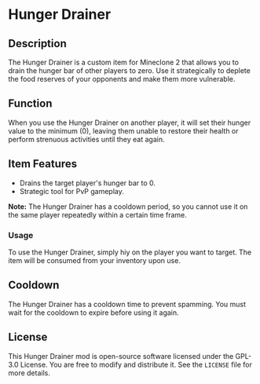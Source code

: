# Hunger Drainer

## Description
The Hunger Drainer is a custom item for Mineclone 2 that allows you to drain the hunger bar of other players to zero. Use it strategically to deplete the food reserves of your opponents and make them more vulnerable.

## Function
When you use the Hunger Drainer on another player, it will set their hunger value to the minimum (0), leaving them unable to restore their health or perform strenuous activities until they eat again.

## Item Features
- Drains the target player's hunger bar to 0.
- Strategic tool for PvP gameplay.

**Note:** The Hunger Drainer has a cooldown period, so you cannot use it on the same player repeatedly within a certain time frame.

### Usage
To use the Hunger Drainer, simply hiy on the player you want to target. The item will be consumed from your inventory upon use.

## Cooldown
The Hunger Drainer has a cooldown time to prevent spamming. You must wait for the cooldown to expire before using it again.

## License
This Hunger Drainer mod is open-source software licensed under the GPL-3.0 License. You are free to modify and distribute it. See the `LICENSE` file for more details.

